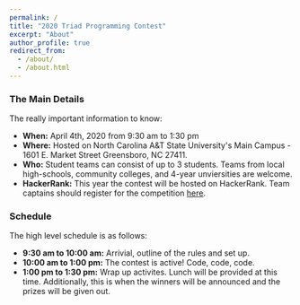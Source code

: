```yaml
---
permalink: /
title: "2020 Triad Programming Contest"
excerpt: "About"
author_profile: true
redirect_from: 
  - /about/
  - /about.html
---
```

### <i class="fa fa-fw fa-bug" aria-hidden="true"></i> The Main Details
The really important information to know:
* **<i class="fa fa-fw fa-clock" aria-hidden="true"></i> When:** April 4th, 2020 from 9:30 am to 1:30 pm
* **<i class="fa fa-fw fa-university" aria-hidden="true"></i> Where:** Hosted on North Carolina A&T State University's Main Campus - 1601 E. Market Street Greensboro, NC  27411. 
* **<i class="fa fa-fw fa-users" aria-hidden="true"></i> Who:** Student teams can consist of up to 3 students. Teams from local high-schools, community colleges, and 4-year unviersities are welcome. 
* **<i class="fa fa-fw fa-desktop" aria-hidden="true"></i> HackerRank:** This year the contest will be hosted on HackerRank. Team captains should register for the competition [here](https://www.hackerrank.com/2020-triad-programming-contest).
 
### <i class="fa fa-fw fa-clipboard-list" aria-hidden="true"></i> Schedule 
 
The high level schedule is as follows:
* **<i class="fa fa-fw fa-bullhorn" aria-hidden="true"></i> 9:30 am to 10:00 am:** Arrivial, outline of the rules and set up. 
* **<i class="fa fa-fw fa-laptop-code" aria-hidden="true"></i> 10:00 am to 1:00 pm:** The contest is active! Code, code, code.
* **<i class="fa fa-fw fa-award" aria-hidden="true"></i> 1:00 pm to 1:30 pm:** Wrap up activites. Lunch will be provided at this time. Additionally, this is when the winners will be announced and the prizes will be given out.
 
